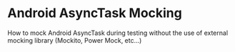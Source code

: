 # Android AsyncTask Mocking
How to mock Android AsyncTask during testing without the use of external mocking library (Mockito, Power Mock, etc...)
